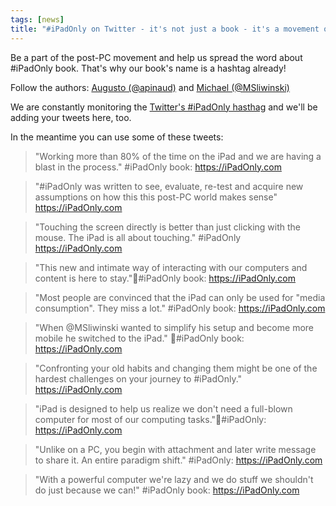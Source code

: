 ```yaml
---
tags: [news]
title: "#iPadOnly on Twitter - it's not just a book - it's a movement on Twitter!"
---
```


Be a part of the post-PC movement and help us spread the word about #iPadOnly book. That's why our book's name is a hashtag already!

Follow the authors: [Augusto (@apinaud)](https://twitter.com/apinaud) and [Michael (@MSliwinski)](https://twitter.com/MSliwinski)

We are constantly monitoring the [Twitter's #iPadOnly hasthag](https://twitter.com/search?q=%23iPadOnly) and we'll be adding your tweets here, too.

In the meantime you can use some of these tweets:

<!--More-->

> "Working more than 80% of the time on the iPad and we are having a blast in the process." #iPadOnly book: https://iPadOnly.com

> "#iPadOnly was written to see, evaluate, re-test and acquire new assumptions on how this this post-PC world makes sense" https://iPadOnly.com

> "Touching the screen directly is better than just clicking with the mouse. The iPad is all about touching." #iPadOnly https://iPadOnly.com

> "This new and intimate way of interacting with our computers and content is here to stay."#iPadOnly book: https://iPadOnly.com

> "Most people are convinced that the iPad can only be used for "media consumption". They miss a lot." #iPadOnly book: https://iPadOnly.com

> "When @MSliwinski wanted to simplify his setup and become more mobile he switched to the iPad." #iPadOnly book: https://iPadOnly.com

> "Confronting your old habits and changing them might be one of the hardest challenges on your journey to #iPadOnly." https://iPadOnly.com
 
> "iPad is designed to help us realize we don't need a full-blown computer for most of our computing tasks."#iPadOnly: https://iPadOnly.com

> "Unlike on a PC, you begin with attachment and later write message to share it. An entire paradigm shift." #iPadOnly: https://iPadOnly.com

> "With a powerful computer we're lazy and we do stuff we shouldn't do just because we can!" #iPadOnly book: https://iPadOnly.com
